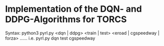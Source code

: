 # Implementation of the DQN- and DDPG-Algorithms for TORCS

Syntax: python3 pyrl.py <dqn | ddpg> <train | test> <eroad | cgspeedway | forza> ...... i.e. pyrl.py dqn test cgspeedway
